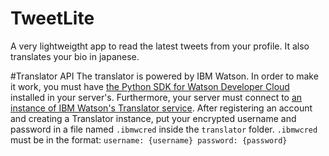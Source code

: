 # TweetLite
A very lightweigtht app to read the latest tweets from your profile. It also translates your bio in japanese.

#Translator API
The translator is powered by IBM Watson. In order to make it work, you must have [the Python SDK for Watson Developer Cloud](https://pypi.python.org/pypi/watson-developer-cloud) installed in your server's. Furthermore, your server must connect to [an instance of IBM Watson's Translator service](https://www.ibm.com/watson/developer-resources/). After registering an account and creating a Translator instance, put your encrypted username and password in a file named `.ibmwcred` inside the `translator` folder. `.ibmwcred` must be in the format: 
`username: {username}
password: {password}`
